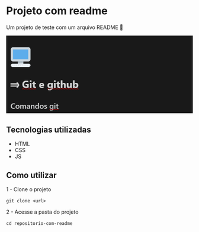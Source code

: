 # Projeto com readme

Um projeto de teste com um arquivo README 🚀

<img src='./tela.gif' alt='gif da tela inicial do projeto xyz'>

## Tecnologias utilizadas

- HTML
- CSS
- JS

## Como utilizar

1 - Clone o projeto

```
git clone <url>

```

2 - Acesse a pasta do projeto

```
cd repositorio-com-readme
```
